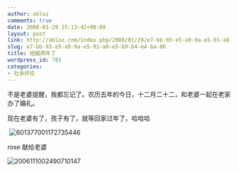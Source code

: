 ```yaml
---
author: abloz
comments: true
date: 2008-01-29 15:13:42+00:00
layout: post
link: http://abloz.com/index.php/2008/01/29/e7-bb-93-e5-a9-9a-e5-91-a8-e5-b9-b4-e4-ba-86/
slug: e7-bb-93-e5-a9-9a-e5-91-a8-e5-b9-b4-e4-ba-86
title: 结婚周年了
wordpress_id: 783
categories:
- 社会评论
---
```


不是老婆提醒，我都忘记了。农历去年的今日，十二月二十二，和老婆一起在老家办了婚礼。

现在老婆有了，孩子有了，就等回家过年了，哈哈哈

 ![601377001172735446](http://byfiles.storage.msn.com/y1pH2nFw-2E9SZQgGfFCFftBmVuvZAyPuQZ7beqqqQAM6Bo36NBfj1vgv1KbBKHyzkrOctPImlr8Qk?PARTNER=WRITER)

rose 献给老婆

![2006111002490710147](http://byfiles.storage.msn.com/y1pH2nFw-2E9SZKUVlhzx3ipBZLgb4yAUgWR08JvqGwV7bTGEUogTrfFpugmN2j28UzN8OakgVqi1A?PARTNER=WRITER)
